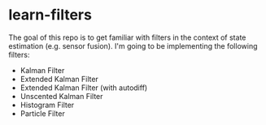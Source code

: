 # learn-filters

The goal of this repo is to get familiar with filters in the context of state estimation (e.g. sensor fusion). I'm going to be implementing the following filters:

* Kalman Filter
* Extended Kalman Filter
* Extended Kalman Filter (with autodiff)
* Unscented Kalman Filter
* Histogram Filter
* Particle Filter